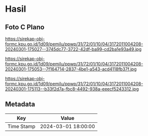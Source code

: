 # Hasil

## Foto C Plano

https://sirekap-obj-formc.kpu.go.id/1d09/pemilu/ppwp/31/72/01/10/04/3172011004208-20240301-175027--3745dc77-3722-42df-ba99-cd2ba1e93a49.jpg

https://sirekap-obj-formc.kpu.go.id/1d09/pemilu/ppwp/31/72/01/10/04/3172011004208-20240301-175053--7f164714-2837-4be1-a543-acd4118fb37f.jpg

https://sirekap-obj-formc.kpu.go.id/1d09/pemilu/ppwp/31/72/01/10/04/3172011004208-20240301-175113--b33f2d7a-fbc8-4492-938a-eeecf5243312.jpg


## Metadata

| Key        | Value               |
| ---------- | ------------------- |
| Time Stamp | 2024-03-01 18:00:00 |



